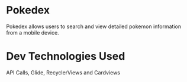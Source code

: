 # Pokedex

Pokedex allows users to search and view detailed pokemon information from a mobile device.

# Dev Technologies Used
API Calls,
Glide,
RecyclerViews and Cardviews
